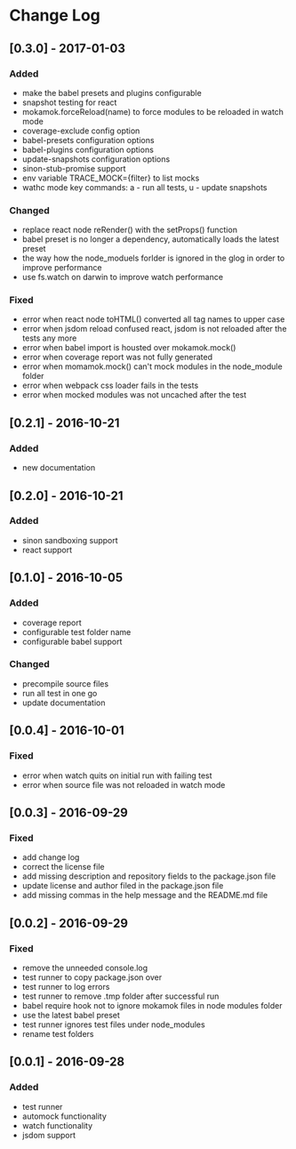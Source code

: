 # Change Log

## [0.3.0] - 2017-01-03

### Added
- make the babel presets and plugins configurable
- snapshot testing for react
- mokamok.forceReload(name) to force modules to be reloaded in watch mode
- coverage-exclude config option
- babel-presets configuration options
- babel-plugins configuration options
- update-snapshots configuration options
- sinon-stub-promise support
- env variable TRACE_MOCK={filter} to list mocks
- wathc mode key commands: a - run all tests, u - update snapshots

### Changed
- replace react node reRender() with the setProps() function
- babel preset is no longer a dependency, automatically loads the latest preset
- the way how the node_moduels forlder is ignored in the glog in order to
  improve performance
- use fs.watch on darwin to improve watch performance

### Fixed
- error when react node toHTML() converted all tag names to upper case
- error when jsdom reload confused react, jsdom is not reloaded after the tests
  any more
- error when babel import is housted over mokamok.mock()
- error when coverage report was not fully generated
- error when momamok.mock() can't mock modules in the node_module folder
- error when webpack css loader fails in the tests
- error when mocked modules was not uncached after the test

## [0.2.1] - 2016-10-21

### Added
- new documentation

## [0.2.0] - 2016-10-21

### Added
- sinon sandboxing support
- react support


## [0.1.0] - 2016-10-05

### Added
- coverage report
- configurable test folder name
- configurable babel support

### Changed
- precompile source files
- run all test in one go
- update documentation


## [0.0.4] - 2016-10-01

### Fixed
- error when watch quits on initial run with failing test
- error when source file was not reloaded in watch mode


## [0.0.3] - 2016-09-29

### Fixed
- add change log
- correct the license file
- add missing description and repository fields to the package.json file
- update license and author filed in the package.json file
- add missing commas in the help message and the README.md file


## [0.0.2] - 2016-09-29

### Fixed
- remove the unneeded console.log
- test runner to copy package.json over
- test runner to log errors
- test runner to remove .tmp folder after successful run
- babel require hook not to ignore mokamok files in node modules folder
- use the latest babel preset
- test runner ignores test files under node_modules
- rename test folders


## [0.0.1] - 2016-09-28

### Added
- test runner
- automock functionality
- watch functionality
- jsdom support
